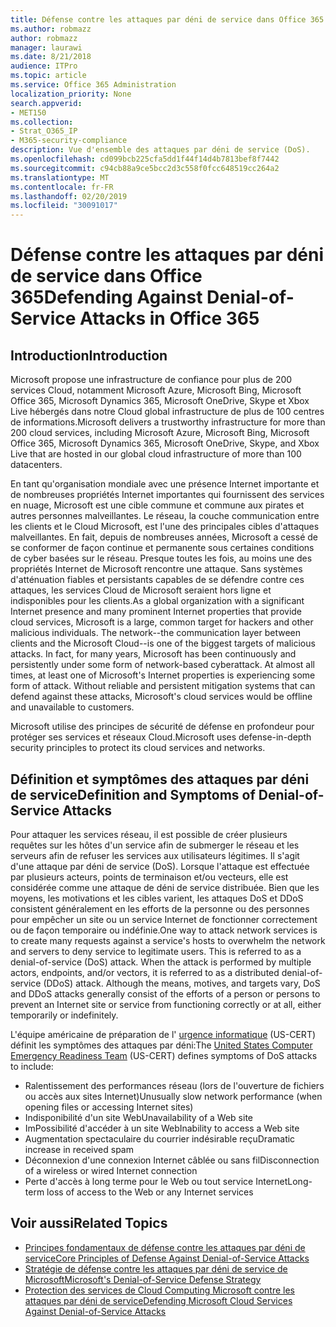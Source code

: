 ```yaml
---
title: Défense contre les attaques par déni de service dans Office 365
ms.author: robmazz
author: robmazz
manager: laurawi
ms.date: 8/21/2018
audience: ITPro
ms.topic: article
ms.service: Office 365 Administration
localization_priority: None
search.appverid:
- MET150
ms.collection:
- Strat_O365_IP
- M365-security-compliance
description: Vue d'ensemble des attaques par déni de service (DoS).
ms.openlocfilehash: cd099bcb225cfa5dd1f44f14d4b7813bef8f7442
ms.sourcegitcommit: c94cb88a9ce5bcc2d3c558f0fcc648519cc264a2
ms.translationtype: MT
ms.contentlocale: fr-FR
ms.lasthandoff: 02/20/2019
ms.locfileid: "30091017"
---
```

# <a name="defending-against-denial-of-service-attacks-in-office-365"></a><span data-ttu-id="a2a4e-103">Défense contre les attaques par déni de service dans Office 365</span><span class="sxs-lookup"><span data-stu-id="a2a4e-103">Defending Against Denial-of-Service Attacks in Office 365</span></span>

## <a name="introduction"></a><span data-ttu-id="a2a4e-104">Introduction</span><span class="sxs-lookup"><span data-stu-id="a2a4e-104">Introduction</span></span>
<span data-ttu-id="a2a4e-105">Microsoft propose une infrastructure de confiance pour plus de 200 services Cloud, notamment Microsoft Azure, Microsoft Bing, Microsoft Office 365, Microsoft Dynamics 365, Microsoft OneDrive, Skype et Xbox Live hébergés dans notre Cloud global infrastructure de plus de 100 centres de informations.</span><span class="sxs-lookup"><span data-stu-id="a2a4e-105">Microsoft delivers a trustworthy infrastructure for more than 200 cloud services, including Microsoft Azure, Microsoft Bing, Microsoft Office 365, Microsoft Dynamics 365, Microsoft OneDrive, Skype, and Xbox Live that are hosted in our global cloud infrastructure of more than 100 datacenters.</span></span>

<span data-ttu-id="a2a4e-p101">En tant qu'organisation mondiale avec une présence Internet importante et de nombreuses propriétés Internet importantes qui fournissent des services en nuage, Microsoft est une cible commune et commune aux pirates et autres personnes malveillantes. Le réseau, la couche communication entre les clients et le Cloud Microsoft, est l'une des principales cibles d'attaques malveillantes. En fait, depuis de nombreuses années, Microsoft a cessé de se conformer de façon continue et permanente sous certaines conditions de cyber basées sur le réseau. Presque toutes les fois, au moins une des propriétés Internet de Microsoft rencontre une attaque. Sans systèmes d'atténuation fiables et persistants capables de se défendre contre ces attaques, les services Cloud de Microsoft seraient hors ligne et indisponibles pour les clients.</span><span class="sxs-lookup"><span data-stu-id="a2a4e-p101">As a global organization with a significant Internet presence and many prominent Internet properties that provide cloud services, Microsoft is a large, common target for hackers and other malicious individuals. The network--the communication layer between clients and the Microsoft Cloud--is one of the biggest targets of malicious attacks. In fact, for many years, Microsoft has been continuously and persistently under some form of network-based cyberattack. At almost all times, at least one of Microsoft's Internet properties is experiencing some form of attack. Without reliable and persistent mitigation systems that can defend against these attacks, Microsoft's cloud services would be offline and unavailable to customers.</span></span>

<span data-ttu-id="a2a4e-111">Microsoft utilise des principes de sécurité de défense en profondeur pour protéger ses services et réseaux Cloud.</span><span class="sxs-lookup"><span data-stu-id="a2a4e-111">Microsoft uses defense-in-depth security principles to protect its cloud services and networks.</span></span> 

## <a name="definition-and-symptoms-of-denial-of-service-attacks"></a><span data-ttu-id="a2a4e-112">Définition et symptômes des attaques par déni de service</span><span class="sxs-lookup"><span data-stu-id="a2a4e-112">Definition and Symptoms of Denial-of-Service Attacks</span></span>
<span data-ttu-id="a2a4e-p102">Pour attaquer les services réseau, il est possible de créer plusieurs requêtes sur les hôtes d'un service afin de submerger le réseau et les serveurs afin de refuser les services aux utilisateurs légitimes. Il s'agit d'une attaque par déni de service (DoS). Lorsque l'attaque est effectuée par plusieurs acteurs, points de terminaison et/ou vecteurs, elle est considérée comme une attaque de déni de service distribuée. Bien que les moyens, les motivations et les cibles varient, les attaques DoS et DDoS consistent généralement en les efforts de la personne ou des personnes pour empêcher un site ou un service Internet de fonctionner correctement ou de façon temporaire ou indéfinie.</span><span class="sxs-lookup"><span data-stu-id="a2a4e-p102">One way to attack network services is to create many requests against a service's hosts to overwhelm the network and servers to deny service to legitimate users. This is referred to as a denial-of-service (DoS) attack. When the attack is performed by multiple actors, endpoints, and/or vectors, it is referred to as a distributed denial-of-service (DDoS) attack. Although the means, motives, and targets vary, DoS and DDoS attacks generally consist of the efforts of a person or persons to prevent an Internet site or service from functioning correctly or at all, either temporarily or indefinitely.</span></span>

<span data-ttu-id="a2a4e-117">L'équipe américaine de préparation de l' [urgence informatique](https://www.us-cert.gov/) (US-CERT) définit les symptômes des attaques par déni:</span><span class="sxs-lookup"><span data-stu-id="a2a4e-117">The [United States Computer Emergency Readiness Team](https://www.us-cert.gov/) (US-CERT) defines symptoms of DoS attacks to include:</span></span>
- <span data-ttu-id="a2a4e-118">Ralentissement des performances réseau (lors de l'ouverture de fichiers ou accès aux sites Internet)</span><span class="sxs-lookup"><span data-stu-id="a2a4e-118">Unusually slow network performance (when opening files or accessing Internet sites)</span></span>
- <span data-ttu-id="a2a4e-119">Indisponibilité d'un site Web</span><span class="sxs-lookup"><span data-stu-id="a2a4e-119">Unavailability of a Web site</span></span>
- <span data-ttu-id="a2a4e-120">ImPossibilité d'accéder à un site Web</span><span class="sxs-lookup"><span data-stu-id="a2a4e-120">Inability to access a Web site</span></span>
- <span data-ttu-id="a2a4e-121">Augmentation spectaculaire du courrier indésirable reçu</span><span class="sxs-lookup"><span data-stu-id="a2a4e-121">Dramatic increase in received spam</span></span>
- <span data-ttu-id="a2a4e-122">Déconnexion d'une connexion Internet câblée ou sans fil</span><span class="sxs-lookup"><span data-stu-id="a2a4e-122">Disconnection of a wireless or wired Internet connection</span></span>
- <span data-ttu-id="a2a4e-123">Perte d'accès à long terme pour le Web ou tout service Internet</span><span class="sxs-lookup"><span data-stu-id="a2a4e-123">Long-term loss of access to the Web or any Internet services</span></span>

## <a name="related-topics"></a><span data-ttu-id="a2a4e-124">Voir aussi</span><span class="sxs-lookup"><span data-stu-id="a2a4e-124">Related Topics</span></span>
- [<span data-ttu-id="a2a4e-125">Principes fondamentaux de défense contre les attaques par déni de service</span><span class="sxs-lookup"><span data-stu-id="a2a4e-125">Core Principles of Defense Against Denial-of-Service Attacks</span></span>](office-365-core-principles-of-defense-against-dos-attacks.md)
- [<span data-ttu-id="a2a4e-126">Stratégie de défense contre les attaques par déni de service de Microsoft</span><span class="sxs-lookup"><span data-stu-id="a2a4e-126">Microsoft's Denial-of-Service Defense Strategy</span></span>](office-365-microsoft-dos-defense-strategy.md)
- [<span data-ttu-id="a2a4e-127">Protection des services de Cloud Computing Microsoft contre les attaques par déni de service</span><span class="sxs-lookup"><span data-stu-id="a2a4e-127">Defending Microsoft Cloud Services Against Denial-of-Service Attacks</span></span>](office-365-defending-cloud-services-against-dos-attacks.md)
